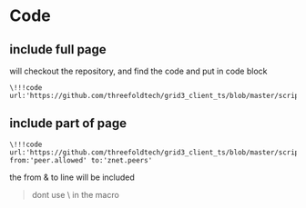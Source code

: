 # Code

## include full page

will checkout the repository, and find the code and put in code block

```
\!!!code url:'https://github.com/threefoldtech/grid3_client_ts/blob/master/scripts/test_kubernetes.ts'
```

## include part of page

```
\!!!code url:'https://github.com/threefoldtech/grid3_client_ts/blob/master/scripts/test_kubernetes.ts' from:'peer.allowed' to:'znet.peers'
```

the from & to line will be included

> dont use \ in the macro


<br>